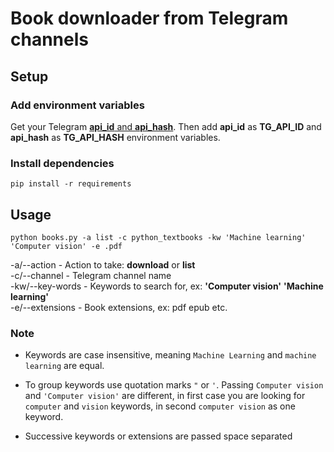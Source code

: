 # Book downloader from Telegram channels #

## Setup ##

### Add environment variables ###

Get your Telegram [**api_id** and **api_hash**](https://core.telegram.org/api/obtaining_api_id#obtaining-api-id).
Then add **api_id** as **TG_API_ID** and **api_hash** as **TG_API_HASH** environment variables.

### Install dependencies ###
`pip install -r requirements`

## Usage ##

`python books.py -a list -c python_textbooks -kw 'Machine learning' 'Computer vision' -e .pdf`

-a/--action - Action to take: **download** or **list**\
-c/--channel - Telegram channel name\
-kw/--key-words - Keywords to search for, ex: **'Computer vision'** **'Machine learning'**\
-e/--extensions - Book extensions, ex: pdf epub etc.

### Note ###
+ Keywords are case insensitive, meaning `Machine Learning` and `machine learning` are equal.
+ To group keywords use quotation marks `"` or `'`. Passing `Computer vision` and `'Computer vision'` are different, in first case you are looking for `computer` and `vision` keywords, in second `computer vision` as one keyword.

+ Successive keywords or extensions are passed space separated
